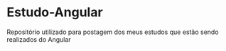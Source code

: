 # Estudo-Angular
Repositório utilizado para postagem dos meus estudos que estão sendo realizados do Angular
